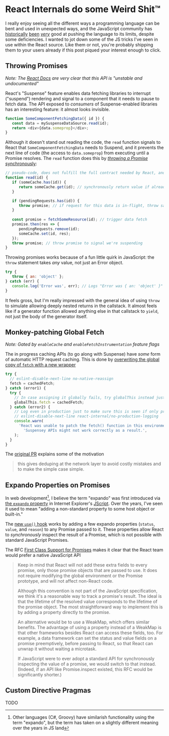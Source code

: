 <!---
title: React Internals do some Weird Shit™
description: I really enjoy seeing all the different ways a programming language can be bent and used in unexpected ways, and the JavaScript community has historically been very creative. There's some new tricks/hacks/whatever hiding in React's internals
socialImage: https://user-images.githubusercontent.com/5233399/246327123-7c72f3b9-2141-42dc-9558-a2aed6343d92.png
slackLabel1: Reading Time
slackLabel1Value: 5 minutes
slackLabel2: Publish Date
slackLabel2Value: June 20, 2023
draft: true
-->

# React Internals do some Weird Shit™

I really enjoy seeing all the different ways a programming language can be bent and used in unexpected ways, and the JavaScript community has [historically](https://www.sitepen.com/blog/windowname-transport) [been](https://www.alexrothenberg.com/2013/02/11/the-magic-behind-angularjs-dependency-injection.html) [_very_](https://en.wikipedia.org/wiki/JSONP) good at pushing the language to its limits, despite some deficiencies. I wanted to jot down some of the JS tricks I've seen in use within the React source. Like them or not, you're probably shipping them to your users already if this post piqued your interest enough to click.

## Throwing Promises

_Note: The [React Docs](https://react.dev/reference/react/Suspense) are very clear that this API is "unstable and undocumented"_

React's "Suspense" feature enables data fetching libraries to interrupt ("suspend") rendering and signal to a component that it needs to pause to fetch data. The API exposed to _consumers_ of Suspense-enabled libraries has an interesting feature: it almost looks invisible.

```js
function SomeComponentFetchingData({ id }) {
   const data = mySuspenseDataSource.read(id);
   return <div>{data.someprop}</div>;
}
```

Although it doesn't stand out reading the code, the `read` function signals to React that `SomeComponentFetchingData` needs to Suspend, and it prevents the next line of code (the access to `data.someprop`) from executing until a Promise resolves. The `read` function does this by [_throwing a Promise_ synchronously](https://github.com/facebook/react/issues/17526#issuecomment-769151686):


```js
// pseudo-code, does not fulfill the full contract needed by React, and doesn't include error handling.
function read(id) {
   if (someCache.has(id)) {
      return someCache.get(id); // synchronously return value if already fetched
   }

   if (pendingRequests.has(id)) {
      throw promise; // if request for this data is in-flight, throw same Promise as we did before
   }
   
   const promise = fetchSomeResource(id); // trigger data fetch
   promise.then(res => {
      pendingRequests.remove(id);
      someCache.set(id, res);
   });
   throw promise; // throw promise to signal we're suspending
}
```

Throwing promises works because of a fun little quirk in JavaScript: the `throw` statement takes _any_ value, not just an Error object.

```js
try {
   throw { an: 'object' };
} catch (err) {
   console.log('Error was', err); // Logs "Error was { an: 'object' }"
}
```

It feels gross, but I'm really impressed with the general idea of using `throw` to simulate allowing deeply nested returns in the callstack. It almost feels like if a generator function allowed anything else in that callstack to `yield`, not just the body of the generator itself.

## Monkey-patching Global Fetch

_Note: Gated by `enableCache` and `enableFetchInstrumentation` feature flags_

The in progress caching APIs (to go along with Suspense) have _some_ form of automatic HTTP request caching. This is done by [overwriting the global copy of `fetch` with a new wrapper](https://github.com/facebook/react/blob/fc929cf4ead35f99c4e9612a95e8a0bb8f5df25d/packages/react/src/ReactFetch.js#L128-L142)

```js
try {
  // eslint-disable-next-line no-native-reassign
  fetch = cachedFetch;
} catch (error1) {
  try {
    // In case assigning it globally fails, try globalThis instead just in case it exists.
    globalThis.fetch = cachedFetch;
  } catch (error2) {
    // Log even in production just to make sure this is seen if only prod is frozen.
    // eslint-disable-next-line react-internal/no-production-logging
    console.warn(
      'React was unable to patch the fetch() function in this environment. ' +
        'Suspensey APIs might not work correctly as a result.',
    );
  }
}
```

The [original PR](https://github.com/facebook/react/pull/25516) explains some of the motivation

> this gives deduping at the network layer to avoid costly mistakes and to make the simple case simple.

## Expando Properties on Promises

In web development[^1], I believe the term "expando" was first introduced via [the `expando` property](https://www.jb51.net/shouce/dhtml/properties/expando.html) in Internet Explorer's [JScript](https://en.wikipedia.org/wiki/JScript). Over the years, I've seen it used to mean "adding a non-standard property to some host object or built-in."

The [new `use()` hook](https://github.com/facebook/react/pull/25084) works by adding a few expando properties (`status`, `value`, and `reason`) to any Promise passed to it. These properties allow React to _synchronously_ inspect the result of a Promise, which is not possible with standard JavaScript Promises.

The RFC [First Class Support for Promises](https://github.com/reactjs/rfcs/blob/9c21ca1a8e39d19338ba750ee3ff6f6c0724a51c/text/0000-first-class-support-for-promises.md#reading-the-result-of-a-promise-that-was-read-previously) makes it clear that the React team would prefer a native JavaScript API

> Keep in mind that React will not add these extra fields to every promise, only those promise objects that are passed to use. It does not require modifying the global environment or the Promise prototype, and will not affect non-React code.
>
> Although this convention is not part of the JavaScript specification, we think it's a reasonable way to track a promise's result. The ideal is that the lifetime of the resolved value corresponds to the lifetime of the promise object. The most straightforward way to implement this is by adding a property directly to the promise.
>
> An alternative would be to use a WeakMap, which offers similar benefits. The advantage of using a property instead of a WeakMap is that other frameworks besides React can access these fields, too. For example, a data framework can set the status and value fields on a promise preemptively, before passing to React, so that React can unwrap it without waiting a microtask.
>
> If JavaScript were to ever adopt a standard API for synchronously inspecting the value of a promise, we would switch to that instead. (Indeed, if an API like Promise.inspect existed, this RFC would be significantly shorter.)

## Custom Directive Pragmas

TODO

[^1]: Other languages (C#, Groovy) have similarish functionality using the term "expando", but the term has taken on a slightly different meaning over the years in JS land
